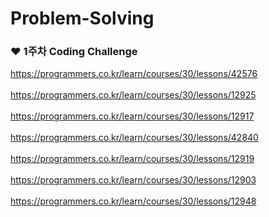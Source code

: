 # Problem-Solving
### ❤️ 1주차 Coding Challenge
https://programmers.co.kr/learn/courses/30/lessons/42576
<br><br>
https://programmers.co.kr/learn/courses/30/lessons/12925
<br><br>
https://programmers.co.kr/learn/courses/30/lessons/12917
<br><br>
https://programmers.co.kr/learn/courses/30/lessons/42840
<br><br>
https://programmers.co.kr/learn/courses/30/lessons/12919
<br><br>
https://programmers.co.kr/learn/courses/30/lessons/12903
<br><br>
https://programmers.co.kr/learn/courses/30/lessons/12948
